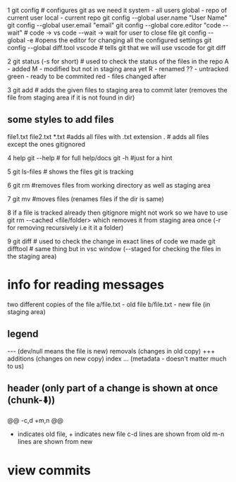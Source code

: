 1 git config # configures git as we need it
system - all users
global - repo of current user
local - current repo
git config --global user.name "User Name"
git config --global user.email "email"
git config --global core.editor "code --wait" # code -> vs code --wait -> wait for user to close file
git config --global -e #opens the editor for changing all the configured settings
git config --global diff.tool vscode # tells git that we will use vscode for git diff


2 git status (-s for short) # used to check the status of the files in the repo
A - added
M - modified but not in staging area yet
R - renamed
?? - untracked
green - ready to be commited
red - files changed after 


3 git add # adds the given files to staging area to commit later (removes the file from staging area if it is not found in dir)
## some styles to add files 
file1.txt file2.txt
\*.txt #adds all files with .txt extension
. # adds all files except the ones gitignored


4 help
git <command> --help # for full help/docs
git <command> -h #just for a hint


5 git ls-files # shows the files git is tracking


6 git rm #removes files from working directory as well as staging area


7 git mv #moves files (renames files if the dir is same)


8 if a file is tracked already then gitignore might not work so we have to use 
git rm --cached <file/folder> which removes it from staging area once 
(-r for removing recursively i.e it it a folder)


9 git diff # used to check the change in exact lines of code we made
git difftool # same thing but in vsc window
(--staged for checking the files in the staging area)
# info for reading <git diff> messages
two different copies of the file
a/file.txt - old file
b/file.txt - new file (in staging area)
## legend
--- (dev/null means the file is new) removals (changes in old copy)
+++ additions (changes on new copy)
index ... (metadata - doesn't matter much to us)

## header (only part of a change is shown at once (chunk-⬇️))
@@ -c,d +m,n @@  
- indicates old file, + indicates new file
c-d lines are shown from old
m-n lines are shown from new


# view commits